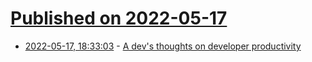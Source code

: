 # [Published on 2022-05-17](index.md)

* [2022-05-17, 18:33:03](https://news.ycombinator.com/item?id=31414681) - [A dev's thoughts on developer productivity](https://about.sourcegraph.com/blog/developer-productivity-thoughts/)
